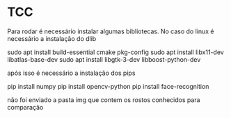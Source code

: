 # TCC

Para rodar é necessário instalar algumas bibliotecas.
No caso do linux é necessário a instalação do dlib

sudo apt install build-essential cmake pkg-config
sudo apt install libx11-dev libatlas-base-dev
sudo apt install libgtk-3-dev libboost-python-dev

após isso é necessário a instalação dos pips

pip install numpy
pip install opencv-python
pip install face-recognition

não foi enviado a pasta img que contem os rostos conhecidos para comparação

